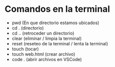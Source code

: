 # Comandos en la terminal
* pwd (En que directorio estamos ubicados)
* cd . (directorio)
* cd .. (retroceder un directorio)
* clear (eliminar / limpia la terminal)
* reset (reseteo de la terminal / lenta la terminal)
* touch (tocar)
* touch web.html (crear archivo)
* code . (abrir archivos en VSCode)